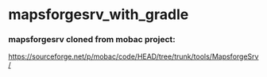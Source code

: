 # mapsforgesrv_with_gradle
### mapsforgesrv cloned from mobac project:
https://sourceforge.net/p/mobac/code/HEAD/tree/trunk/tools/MapsforgeSrv/



